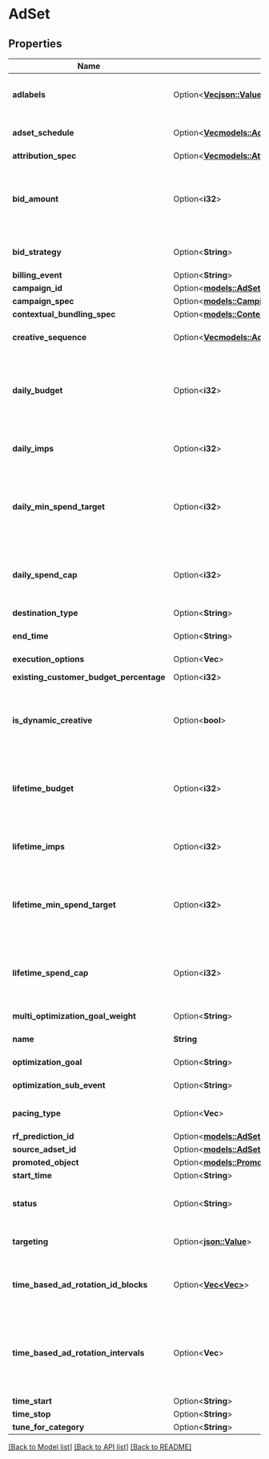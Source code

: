 # AdSet

## Properties

Name | Type | Description | Notes
------------ | ------------- | ------------- | -------------
**adlabels** | Option<[**Vec<json::Value>**](json::Value.md)> | Specifies list of labels to be associated with this object. This field is optional | [optional]
**adset_schedule** | Option<[**Vec<models::AdSetSchedule>**](AdSetSchedule.md)> | Ad set schedule, representing a delivery schedule for a single day | [optional]
**attribution_spec** | Option<[**Vec<models::AttributionSpec>**](AttributionSpec.md)> | Array of attribution specs | [optional]
**bid_amount** | Option<**i32**> | Bid cap or target cost for this ad set. The bid cap used in a lowest cost bid strategy is defined as the maximum bid you want to pay for a result based on your optimization_goal. | [optional]
**bid_strategy** | Option<**String**> | Bid strategy for this campaign to suit your specific business goals | [optional]
**billing_event** | Option<**String**> | The billing event | [optional]
**campaign_id** | Option<[**models::AdSetCampaignId**](AdSet_campaign_id.md)> |  | [optional]
**campaign_spec** | Option<[**models::CampignSpec**](CampignSpec.md)> |  | [optional]
**contextual_bundling_spec** | Option<[**models::ContextualBundlingSpec**](ContextualBundlingSpec.md)> |  | [optional]
**creative_sequence** | Option<[**Vec<models::AdSetUpdateCreativeSequenceInner>**](AdSetUpdate_creative_sequence_inner.md)> | Order of the adgroup sequence to be shown to users | [optional]
**daily_budget** | Option<**i32**> | The daily budget defined in your account currency, allowed only for ad sets with a duration (difference between end_time and start_time) longer than 24 hours. | [optional]
**daily_imps** | Option<**i32**> | Daily impressions. Available only for campaigns with buying_type=FIXED_CPM. | [optional]
**daily_min_spend_target** | Option<**i32**> | Daily minimum spend target of the ad set defined in your account currency. To use this field, daily budget must be specified in the Campaign. | [optional]
**daily_spend_cap** | Option<**i32**> | Daily spend cap of the ad set defined in your account currency. To use this field, daily budget must be specified in the Campaign. | [optional]
**destination_type** | Option<**String**> | The billing event | [optional]
**end_time** | Option<**String**> | End time, required when lifetime_budget is specified | [optional]
**execution_options** | Option<**Vec<String>**> | An execution setting | [optional]
**existing_customer_budget_percentage** | Option<**i32**> | Existing customer budget percentage | [optional]
**is_dynamic_creative** | Option<**bool**> | Indicates the ad set must only be used for dynamic creatives. Dynamic creative ads can be created in this ad set. Defaults to false | [optional][default to false]
**lifetime_budget** | Option<**i32**> | Lifetime budget of this campaign. All adsets under this campaign will share this budget.  You can either set budget at the campaign level or at the adset level, not both.   | [optional]
**lifetime_imps** | Option<**i32**> | Lifetime impressions. Available only for campaigns with buying_type=FIXED_CPM | [optional]
**lifetime_min_spend_target** | Option<**i32**> | Lifetime minimum spend target of the ad set defined in your account currency. To use this field, lifetime budget must be specified in the Campaign. | [optional]
**lifetime_spend_cap** | Option<**i32**> | Lifetime spend cap of the ad set defined in your account currency. To use this field, lifetime budget must be specified in the Campaign. | [optional]
**multi_optimization_goal_weight** | Option<**String**> | Multi optimization goal weight | [optional]
**name** | **String** | Ad set name, max length of 400 characters. | 
**optimization_goal** | Option<**String**> | What the ad set is optimizing for. | [optional]
**optimization_sub_event** | Option<**String**> | What the ad set is optimizing for. | [optional]
**pacing_type** | Option<**Vec<String>**> | Defines the pacing type, standard by default or using ad scheduling | [optional]
**rf_prediction_id** | Option<[**models::AdSetUpdateRfPredictionId**](AdSetUpdate_rf_prediction_id.md)> |  | [optional]
**source_adset_id** | Option<[**models::AdSetSourceAdsetId**](AdSet_source_adset_id.md)> |  | [optional]
**promoted_object** | Option<[**models::PromotedObject**](PromotedObject.md)> |  | [optional]
**start_time** | Option<**String**> | The start time of the set | [optional]
**status** | Option<**String**> | Only ACTIVE and PAUSED are valid during creation. Other statuses can be used for update | [optional]
**targeting** | Option<[**json::Value**](.md)> | An ad set's targeting structure. \"countries\" is required. | [optional]
**time_based_ad_rotation_id_blocks** | Option<[**Vec<Vec<i32>>**](Vec.md)> | Specify ad creative that displays at custom date ranges in a campaign as an array. A list of Adgroup IDs | [optional]
**time_based_ad_rotation_intervals** | Option<**Vec<i32>**> | Date range when specific ad creative displays during a campaign. Provide date ranges in an array of UNIX timestamps where each timestamp represents the start time for each date range. | [optional]
**time_start** | Option<**String**> | Time start | [optional]
**time_stop** | Option<**String**> | Time stop | [optional]
**tune_for_category** | Option<**String**> | Tune for category | [optional]

[[Back to Model list]](../README.md#documentation-for-models) [[Back to API list]](../README.md#documentation-for-api-endpoints) [[Back to README]](../README.md)


